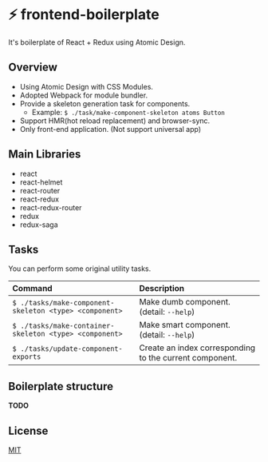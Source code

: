 :zap: frontend-boilerplate
==========================

It's boilerplate of React + Redux using Atomic Design.



## Overview

* Using Atomic Design with CSS Modules.
* Adopted Webpack for module bundler.
* Provide a skeleton generation task for components.
    - Example: `$ ./task/make-component-skeleton atoms Button`
* Support HMR(hot reload replacement) and browser-sync.
* Only front-end application. (Not support universal app)



## Main Libraries

* react
* react-helmet
* react-router
* react-redux
* react-redux-router
* redux
* redux-saga



## Tasks

You can perform some original utility tasks.

| Command                                                | Description                                             |
|:-------------------------------------------------------|:--------------------------------------------------------|
| `$ ./tasks/make-component-skeleton <type> <component>` | Make dumb component. (detail: `--help`)                 |
| `$ ./tasks/make-container-skeleton <type> <component>` | Make smart component. (detail: `--help`)                |
| `$ ./tasks/update-component-exports`                   | Create an index corresponding to the current component. |



## Boilerplate structure

**TODO**



## License

[MIT](https://raw.githubusercontent.com/tsuyoshiwada/frontend-boilerplate/master/LICENSE)
